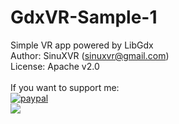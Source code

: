 # GdxVR-Sample-1
Simple VR app powered by LibGdx <br />
Author: SinuXVR (sinuxvr@gmail.com) <br />
License: Apache v2.0 <br /><br />
If you want to support me:<br />[![paypal](https://www.paypalobjects.com/en_US/i/btn/btn_donateCC_LG.gif)](https://www.paypal.me/sinuxvr)
<br /><img src="https://habrastorage.org/files/96a/166/968/96a16696860d4ac7a72452c672c5add2.png"/>
